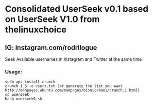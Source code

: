 # Consolidated UserSeek v0.1 based on UserSeek V1.0 from thelinuxchoice
## IG: instagram.com/rodrilogue

Seek Available usernames in Instagram and Twitter at the same time



### Usage:
```
sudo apt install crunch
crunch 1 5 -o users.txt (or generate the list you want http://manpages.ubuntu.com/manpages/bionic/man1/crunch.1.html)
cd userseek
bash userseek0.sh
```
